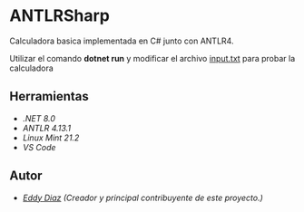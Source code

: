 # ANTLRSharp
Calculadora basica implementada en C# junto con ANTLR4.

Utilizar el comando **dotnet run** y modificar el archivo [input.txt](src/InputFiles/input.txt) para probar la calculadora

## Herramientas

- _.NET 8.0_
- _ANTLR 4.13.1_
- _Linux Mint 21.2_
- _VS Code_

## Autor

- _[Eddy Diaz](https://github.com/codedyz) (Creador y principal contribuyente de este proyecto.)_
